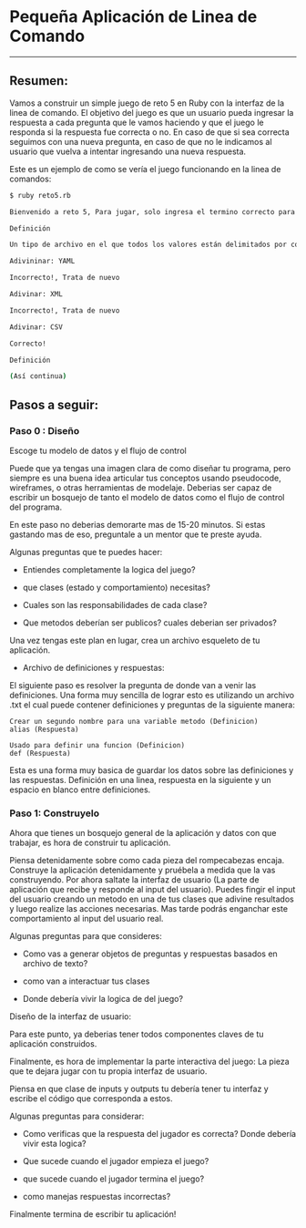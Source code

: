 # Pequeña Aplicación de Linea de Comando
---

## Resumen:

Vamos a construir un simple juego de reto 5 en Ruby con la interfaz de la linea de comando. El objetivo del juego es que un usuario pueda ingresar la respuesta a cada pregunta que le vamos haciendo y que el juego le responda si la respuesta fue correcta o no. En caso de que si sea correcta seguimos con una nueva pregunta, en caso de que no le indicamos al usuario que vuelva a intentar ingresando una nueva respuesta.

Este es un ejemplo de como se vería el juego funcionando en la linea de comandos:

```bash
$ ruby reto5.rb

Bienvenido a reto 5, Para jugar, solo ingresa el termino correcto para cada una de las definiciones, Listo? Vamos!

Definición

Un tipo de archivo en el que todos los valores están delimitados por comas.

Adivininar: YAML

Incorrecto!, Trata de nuevo

Adivinar: XML

Incorrecto!, Trata de nuevo

Adivinar: CSV

Correcto!

Definición

(Así continua)
```

## Pasos a seguir:

### Paso 0 : Diseño

Escoge tu modelo de datos y el flujo de control

Puede que ya tengas una imagen clara de como diseñar tu programa, pero siempre es una buena idea articular tus conceptos usando pseudocode, wireframes, o otras herramientas de modelaje. Deberias ser capaz de escribir un bosquejo de tanto el modelo de datos como el flujo de control del programa.

En este paso no deberias demorarte mas de 15-20 minutos. Si estas gastando mas de eso, preguntale a un mentor que te preste ayuda.

Algunas preguntas que te puedes hacer:

* Entiendes completamente la logica del juego?

* que clases (estado y comportamiento) necesitas?

* Cuales son las responsabilidades de cada clase?

* Que metodos deberían ser publicos? cuales deberian ser privados?

Una vez  tengas este plan en lugar, crea un archivo esqueleto de tu aplicación.

- Archivo de definiciones y respuestas:

El siguiente paso es resolver la pregunta de donde van a venir las definiciones. Una forma muy sencilla de lograr esto es utilizando un archivo .txt el cual puede contener definiciones y preguntas de la siguiente manera:

```
Crear un segundo nombre para una variable metodo (Definicion)
alias (Respuesta)

Usado para definir una funcion (Definicion)
def (Respuesta)
```

Esta es una forma muy basica de guardar los datos sobre las definiciones y las respuestas. Definición en una linea, respuesta en la siguiente y un espacio en blanco entre definiciones.

### Paso 1:  Construyelo

Ahora que tienes un bosquejo general de la aplicación y datos con que trabajar, es hora de construir tu aplicación.

Piensa detenidamente sobre como cada pieza del rompecabezas encaja. Construye la aplicación detenidamente y pruébela a medida que la vas construyendo. Por ahora saltate la interfaz de usuario (La parte de aplicación que recibe y responde al input del usuario). Puedes fingir el input del usuario creando un metodo en una de tus clases que adivine resultados y luego realize las acciones necesarias. Mas tarde podrás enganchar este comportamiento al input del usuario real.

Algunas preguntas para que consideres:

* Como vas a generar objetos de preguntas y respuestas basados en archivo de texto?

* como van a interactuar tus clases

* Donde debería vivir la logica de del juego?

Diseño de la interfaz de usuario:

Para este punto, ya deberias tener todos componentes claves de tu aplicación construidos.

Finalmente, es hora de implementar la parte interactiva del juego: La pieza que te dejara jugar con tu propia interfaz de usuario.

Piensa en que clase de inputs y outputs tu debería tener tu interfaz  y escribe el código que corresponda a estos.

Algunas preguntas para considerar:

* Como verificas que la respuesta del jugador es correcta? Donde debería vivir esta logica?

* Que sucede cuando el jugador empieza el juego?

* que sucede cuando el jugador termina el juego?

* como manejas respuestas incorrectas?

Finalmente termina de escribir tu aplicación!

